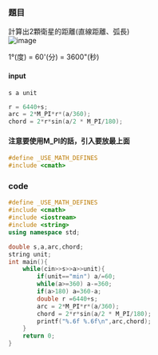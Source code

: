 ### 題目
計算出2顆衛星的距離(直線距離、弧長)  
![image](https://user-images.githubusercontent.com/66452317/153210153-6667cd0c-72de-4127-b8da-42b3f3f0d2fe.png)

1°(度) = 60'(分) = 3600"(秒)

#### input
`s a unit`  
```cpp
r = 6440+s;  
arc = 2*M_PI*r*(a/360);  
chord = 2*r*sin(a/2 * M_PI/180);  
```
#### 注意要使用M_PI的話，引入要放最上面
```cpp
#define _USE_MATH_DEFINES
#include <cmath>
```

### code
```cpp
#define _USE_MATH_DEFINES
#include <cmath>
#include <iostream>
#include <string>
using namespace std;

double s,a,arc,chord;
string unit;
int main(){
	while(cin>>s>>a>>unit){
		if(unit=="min") a/=60;
		while(a>=360) a-=360;
		if(a>180) a=360-a;
		double r =6440+s;
		arc = 2*M_PI*r*(a/360);
		chord = 2*r*sin(a/2 * M_PI/180);
		printf("%.6f %.6f\n",arc,chord);
	}
	return 0;
}
```
